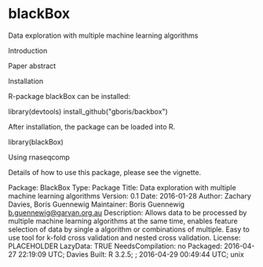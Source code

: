 # blackBox

Data exploration with multiple machine learning algorithms 

Introduction

Paper abstract

Installation

R-package blackBox can be installed:

library(devtools)
install_github("gboris/backbox")

After installation, the package can be loaded into R.

library(blackBox)

Using rnaseqcomp

Details of how to use this package, please see the vignette.

Package: BlackBox
Type: Package
Title: Data exploration with multiple machine learning algorithms
Version: 0.1
Date: 2016-01-28
Author: Zachary Davies, Boris Guennewig
Maintainer: Boris Guennewig <b.guennewig@garvan.org.au>
Description: Allows data to be processed by multiple machine learning algorithms at the same time, enables feature selection of data by single a algorithm or combinations of multiple. Easy to use tool for k-fold cross validation and nested cross validation.
License: PLACEHOLDER
LazyData: TRUE
NeedsCompilation: no
Packaged: 2016-04-27 22:19:09 UTC; Davies
Built: R 3.2.5; ; 2016-04-29 00:49:44 UTC; unix


